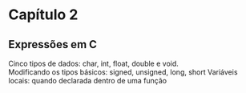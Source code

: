 # Capítulo 2

## Expressões em C

Cinco tipos de dados: char, int, float, double e void.  
Modificando os tipos básicos: signed, unsigned, long, short
Variáveis locais: quando declarada dentro de uma função

